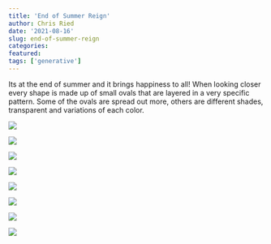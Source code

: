 ```yaml
---
title: 'End of Summer Reign'
author: Chris Ried
date: '2021-08-16'
slug: end-of-summer-reign
categories:
featured: 
tags: ['generative']
---
```


Its at the end of summer and it brings happiness to all! When looking closer every shape is made up of small ovals that are layered in a very specific pattern. Some of the ovals are spread out more, others are different shades, transparent and variations of each color.



![](https://live.staticflickr.com/65535/52643939434_002d59cc9e_c_d.jpg)

![](https://live.staticflickr.com/65535/52643684076_f5c8493586_c_d.jpg)

![](https://live.staticflickr.com/65535/52644156323_0bfa265b57_c_d.jpg)

![](https://live.staticflickr.com/65535/52643683941_049f49e362_c_d.jpg)

![](https://live.staticflickr.com/65535/52643939189_5cb9ae3a7e_c_d.jpg)

![](https://live.staticflickr.com/65535/52643683836_a4d833c430_c_d.jpg)

![](https://live.staticflickr.com/65535/52643939044_0ca28b9146_c_d.jpg)

![](https://live.staticflickr.com/65535/52643683681_6fa9a2f798_c_d.jpg)